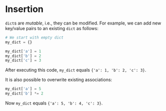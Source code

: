 # Insertion

`dict`s are *mutable*, i.e., they can be modified.
For example, we can add new key/value pairs to an existing `dict` as follows:

```python
# We start with empty dict
my_dict = {}

my_dict['a'] = 1
my_dict['b'] = 2
my_dict['c'] = 3
```

After executing this code, `my_dict` equals `{'a': 1, 'b': 2, 'c': 3}`.

It is also possible to overwrite existing associations:

```python
my_dict['a'] = 5
my_dict['b'] *= 2
```

Now `my_dict` equals `{'a': 5, 'b': 4, 'c': 3}`.

